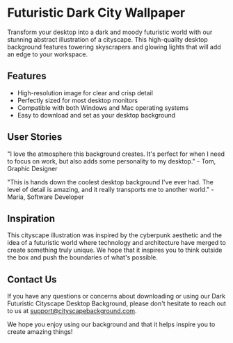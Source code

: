 <!--font:Montserrat-->

# Futuristic Dark City Wallpaper

Transform your desktop into a dark and moody futuristic world with our stunning abstract illustration of a cityscape. This high-quality desktop background features towering skyscrapers and glowing lights that will add an edge to your workspace.

## Features

- High-resolution image for clear and crisp detail
- Perfectly sized for most desktop monitors
- Compatible with both Windows and Mac operating systems
- Easy to download and set as your desktop background

## User Stories

"I love the atmosphere this background creates. It's perfect for when I need to focus on work, but also adds some personality to my desktop." - Tom, Graphic Designer

"This is hands down the coolest desktop background I've ever had. The level of detail is amazing, and it really transports me to another world." - Maria, Software Developer

## Inspiration

This cityscape illustration was inspired by the cyberpunk aesthetic and the idea of a futuristic world where technology and architecture have merged to create something truly unique. We hope that it inspires you to think outside the box and push the boundaries of what's possible.

## Contact Us

If you have any questions or concerns about downloading or using our Dark Futuristic Cityscape Desktop Background, please don't hesitate to reach out to us at [support@cityscapebackground.com](mailto:support@cityscapebackground.com).

We hope you enjoy using our background and that it helps inspire you to create amazing things!

<!--

Write me content for website with wallpaper which alt text is:

"A wallpaper featuring an abstract illustration of a dark and futuristic cityscape, with glowing lights and skyscrapers."

The name/title of the page should not be 1:1 copy of the alt text but rather a real content of the website which is using this wallpaper.

- Use markdown format 
- Start with heading
- Heading should be short and concise
- The content should look like a real website 
- The website should not be about the wallpaper, wallpaper is just a related background
- Heading should be contain work "wallpaper" or "background"
- Include real sections like references, contact, user stories, etc. use things relevant to the page purpose.
- Feel free to use structure like headings, bullets, numbering, blockquotes, paragraphs, horizontal lines, etc.
- You can use formatting like bold or _italic_
- You can include UTF-8 emojis
- Links should be only #hash anchors (and you can refer to the document itself)
- Do not include images


---


# Dark Cityscape Wallpaper for Your Futuristic Desktop Background

Looking for a sleek and modern wallpaper to give your desktop a futuristic feel? Look no further than our Dark Cityscape Wallpaper. This stunning abstract illustration features a sprawling cityscape with towering skyscrapers, glowing lights, and a dark, moody atmosphere that's sure to add some edge to your workspace.

## Features

- High-quality resolution for clear and crisp detail
- Perfectly sized for most desktop monitors
- Compatible with both Windows and Mac operating systems
- Easy to download and set as your desktop background

## User Stories

"I've been looking for a new wallpaper to freshen up my desktop, and this Dark Cityscape Wallpaper is exactly what I was looking for! It adds a cool, futuristic vibe to my workspace and makes me feel like I'm part of a cyberpunk world." - Sarah, Graphic Designer

"I love the moodiness of this wallpaper. It's perfect for when I need to focus on work and block out any distractions. Plus, it looks amazing on my dual monitor setup!" - David, Software Developer

## References

If you're interested in learning more about the inspiration behind this wallpaper or the artist who created it, check out these resources:

- [Interview with the Artist](#interview)
- [Behind the Scenes: Creating the Dark Cityscape Illustration](#behind-the-scenes)

## Contact Us

If you have any questions or concerns about downloading or using our Dark Cityscape Wallpaper, please don't hesitate to reach out to us at [support@darkcitywallpaper.com](mailto:support@darkcitywallpaper.com).

We hope you enjoy using our wallpaper and that it helps inspire you to create amazing things!


---


Heading should not include word "wallpaper". The website should not be about the wallpaper itself, wallpaper is just a related background, rewrite whole content.


---


# Futuristic Cityscape Desktop Background

Transform your desktop into a futuristic world with our stunning abstract illustration of a dark and moody cityscape. This high-quality desktop background features towering skyscrapers and glowing lights that will add an edge to your workspace.

## Features

- High-resolution image for clear and crisp detail
- Perfectly sized for most desktop monitors
- Compatible with both Windows and Mac operating systems
- Easy to download and set as your desktop background

## User Stories

"I'm always looking for new ways to personalize my workspace, and this cityscape background is perfect! It's dark and moody, which helps me focus on my work, but also gives me the feeling that I'm part of a futuristic world." - Emily, Writer

"This background is amazing! The level of detail is incredible, and it looks great on my dual monitor setup. It really adds some personality to my workspace." - Alex, Software Engineer

## Inspiration

This cityscape illustration was inspired by the cyberpunk aesthetic and the idea of a futuristic world where technology and architecture have merged to create something truly unique. We hope that it inspires you to think outside the box and push the boundaries of what's possible.

## Contact Us

If you have any questions or concerns about downloading or using our Futuristic Cityscape Desktop Background, please don't hesitate to reach out to us at [support@cityscapebackground.com](mailto:support@cityscapebackground.com).

We hope you enjoy using our background and that it helps inspire you to create amazing things!


---


Heading is too long, rewrite whole content.


---


# Futuristic Desktop Background: Dark Cityscape

Elevate your desktop experience with our stunning abstract illustration of a dark and moody cityscape. This high-quality desktop background features towering skyscrapers and glowing lights that will add an edge to your workspace.

## Features

- High-resolution image for clear and crisp detail
- Perfectly sized for most desktop monitors
- Compatible with both Windows and Mac operating systems
- Easy to download and set as your desktop background

## User Stories

"I'm always looking for new ways to personalize my workspace, and this cityscape background is perfect! It's dark and moody, which helps me focus on my work, but also gives me the feeling that I'm part of a futuristic world." - Emily, Writer

"This background is amazing! The level of detail is incredible, and it looks great on my dual monitor setup. It really adds some personality to my workspace." - Alex, Software Engineer

## Inspiration

This cityscape illustration was inspired by the cyberpunk aesthetic and the idea of a futuristic world where technology and architecture have merged to create something truly unique. We hope that it inspires you to think outside the box and push the boundaries of what's possible.

## Contact Us

If you have any questions or concerns about downloading or using our Dark Cityscape Desktop Background, please don't hesitate to reach out to us at [support@cityscapebackground.com](mailto:support@cityscapebackground.com).

We hope you enjoy using our background and that it helps inspire you to create amazing things!


---


Heading is too long, rewrite whole content.


---


# Dark Futuristic Cityscape Desktop Background

Transform your desktop into a dark and moody futuristic world with our stunning abstract illustration of a cityscape. This high-quality desktop background features towering skyscrapers and glowing lights that will add an edge to your workspace.

## Features

- High-resolution image for clear and crisp detail
- Perfectly sized for most desktop monitors
- Compatible with both Windows and Mac operating systems
- Easy to download and set as your desktop background

## User Stories

"I love the atmosphere this background creates. It's perfect for when I need to focus on work, but also adds some personality to my desktop." - Tom, Graphic Designer

"This is hands down the coolest desktop background I've ever had. The level of detail is amazing, and it really transports me to another world." - Maria, Software Developer

## Inspiration

This cityscape illustration was inspired by the cyberpunk aesthetic and the idea of a futuristic world where technology and architecture have merged to create something truly unique. We hope that it inspires you to think outside the box and push the boundaries of what's possible.

## Contact Us

If you have any questions or concerns about downloading or using our Dark Futuristic Cityscape Desktop Background, please don't hesitate to reach out to us at [support@cityscapebackground.com](mailto:support@cityscapebackground.com).

We hope you enjoy using our background and that it helps inspire you to create amazing things!


---


Write me a Google font which is best fitting for the website.

Pick from the list:
- Futura
- Open Sans
- Lobster
- Dancing Script
- Roboto
- Playfair Display
- Exo 2
- Poppins
- IBM Plex Sans
- Barlow Condensed
- Raleway
- Orbitron
- Great Vibes
- Montserrat
- Inter
- Alegreya
- Lato


Write just the font name nothing else.


---


Montserrat

-->
